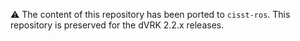 :warning: The content of this repository has been ported to `cisst-ros`.  This repository is preserved for the dVRK 2.2.x releases. 
